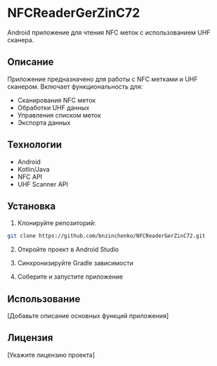 # NFCReaderGerZinC72

Android приложение для чтения NFC меток с использованием UHF сканера.

## Описание

Приложение предназначено для работы с NFC метками и UHF сканером. Включает функциональность для:
- Сканирования NFC меток
- Обработки UHF данных
- Управления списком меток
- Экспорта данных

## Технологии

- Android
- Kotlin/Java
- NFC API
- UHF Scanner API

## Установка

1. Клонируйте репозиторий:
```bash
git clone https://github.com/bnzinchenko/NFCReaderGerZinC72.git
```

2. Откройте проект в Android Studio

3. Синхронизируйте Gradle зависимости

4. Соберите и запустите приложение

## Использование

[Добавьте описание основных функций приложения]

## Лицензия

[Укажите лицензию проекта]
